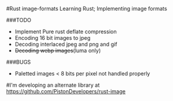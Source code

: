 #Rust image-formats
Learning Rust; Implementing image formats

###TODO
+ Implement Pure rust deflate compression
+ Encoding 16 bit images to jpeg
+ Decoding interlaced jpeg and png and gif
+ ~~Decoding webp images~~(luma only)

###BUGS
+ Paletted images < 8 bits per pixel not handled properly


#I'm developing an alternate library at https://github.com/PistonDevelopers/rust-image
